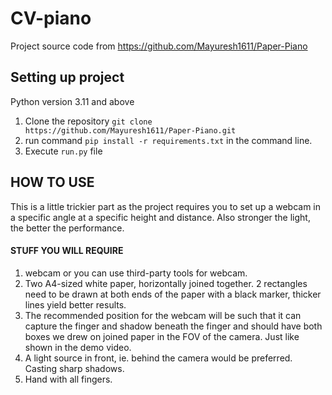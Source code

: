 # CV-piano
Project source code from https://github.com/Mayuresh1611/Paper-Piano

## Setting up project
Python version 3.11 and above
1. Clone the repository ```git clone https://github.com/Mayuresh1611/Paper-Piano.git```
2. run command ```pip install -r requirements.txt``` in the command line.
3. Execute ```run.py``` file

## HOW TO USE   
This is a little trickier part as the project requires you to set up a webcam in a specific angle at a specific height and distance. Also  stronger the light, the better the performance. 
#### STUFF YOU WILL REQUIRE 
1. webcam or you can use third-party tools for webcam. 
2. Two A4-sized white paper, horizontally joined together. 2 rectangles need to be drawn at both ends of the paper with a black marker, thicker lines yield better results. 
3. The recommended position for the webcam will be such that it can capture the finger and shadow beneath the finger and should have both boxes we drew on joined paper in the FOV of the camera.
Just like shown in the demo video.
4. A light source in front, ie. behind the camera would be preferred. Casting sharp shadows.
4. Hand with all fingers.


